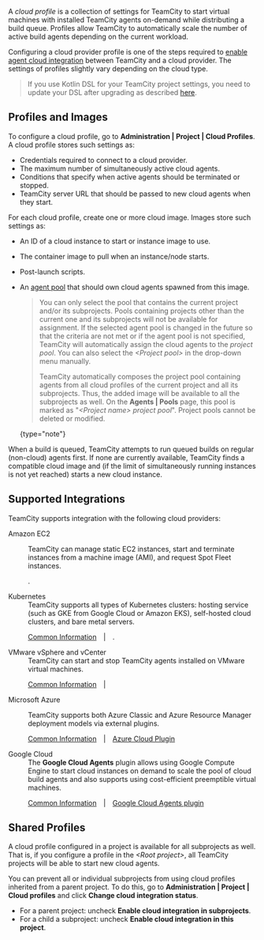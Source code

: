 [//]: # (title: Agent Cloud Profile)
[//]: # (auxiliary-id: Agent Cloud Profile)

A _cloud profile_ is a collection of settings for TeamCity to start virtual machines with installed TeamCity agents on-demand while distributing a build queue. Profiles allow TeamCity to automatically scale the number of active build agents depending on the current workload.

<!--autoscale-->
<!--auto-scale-->

Configuring a cloud provider profile is one of the steps required to [enable agent cloud integration](teamcity-integration-with-cloud-solutions.md) between TeamCity and a cloud provider. The settings of profiles slightly vary depending on the cloud type.




>If you use Kotlin DSL for your TeamCity project settings, you need to update your DSL after upgrading as described [here](upgrading-dsl.md).

## Profiles and Images

To configure a cloud profile, go to **Administration | Project | Cloud Profiles**. A cloud profile stores such settings as:

* Credentials required to connect to a cloud provider.
* The maximum number of simultaneously active cloud agents.
* Conditions that specify when active agents should be terminated or stopped.
* TeamCity server URL that should be passed to new cloud agents when they start.

For each cloud profile, create one or more cloud image. Images store such settings as:

* An ID of a cloud instance to start or instance image to use.
* The container image to pull when an instance/node starts.
* Post-launch scripts.
* An [agent pool](configuring-agent-pools.md) that should own cloud agents spawned from this image.

   > You can only select the pool that contains the current project and/or its subprojects. Pools containing projects other than the current one and its subprojects will not be available for assignment. If the selected agent pool is changed in the future so that the criteria are not met or if the agent pool is not specified, TeamCity will automatically assign the cloud agents to the _project pool_. You can also select the _\<Project pool\>_ in the drop-down menu manually.   
   > 
   > TeamCity automatically composes the project pool containing agents from all cloud profiles of the current project and all its subprojects. Thus, the added image will be available to all the subprojects as well. On the __Agents | Pools__ page, this pool is marked as "_\<Project name\> project pool_". Project pools cannot be deleted or modified.
   > 
   {type="note"}

When a build is queued, TeamCity attempts to run queued builds on regular (non-cloud) agents first. If none are currently available, TeamCity finds a compatible cloud image and (if the limit of simultaneously running instances is not yet reached) starts a new cloud instance.


## Supported Integrations

TeamCity supports integration with the following cloud providers:

<dl>

<dt>Amazon EC2</dt>
<dd>

TeamCity can manage static EC2 instances, start and terminate instances from a machine image (AMI), and request Spot Fleet instances.<br/>

[](setting-up-teamcity-for-amazon-ec2.md).
</dd>


<dt>Kubernetes</dt>

<dd>
TeamCity supports all types of Kubernetes clusters: hosting service (such as GKE from Google Cloud or Amazon EKS), self-hosted cloud clusters, and bare metal servers.<br/>

[Common Information](https://www.jetbrains.com/teamcity/integrations/cloud/kubernetes/)&emsp;|&emsp;[](setting-up-teamcity-for-kubernetes.md).
</dd>

<dt>VMware vSphere and vCenter</dt>

<dd>
TeamCity can start and stop TeamCity agents installed on VMware virtual machines.<br/>

[Common Information](https://blog.jetbrains.com/teamcity/2014/12/teamcity-vmware-vsphere-plugin/)&emsp;|&emsp;[](setting-up-teamcity-for-vmware-vsphere-and-vcenter.md)
</dd>

<dt>Microsoft Azure</dt>

<dd>

TeamCity supports both Azure Classic and Azure Resource Manager deployment models via external plugins.<br/>

[Common Information](https://blog.jetbrains.com/teamcity/2016/04/teamcity-azure-resource-manager/)&emsp;|&emsp;[Azure Cloud Plugin](https://github.com/JetBrains/teamcity-azure-agent)

</dd>

<dt>Google Cloud</dt>

<dd>
The <b>Google Cloud Agents</b> plugin allows using Google Compute Engine to start cloud instances on demand to scale the pool of cloud build agents and also supports using cost-efficient preemptible virtual machines.<br/>

[Common Information](https://blog.jetbrains.com/teamcity/2017/06/run-teamcity-ci-builds-in-google-cloud/)&emsp;|&emsp;[Google Cloud Agents plugin](https://github.com/JetBrains/teamcity-google-agent)

</dd>

</dl>


## Shared Profiles

A cloud profile configured in a project is available for all subprojects as well. That is, if you configure a profile in the *&lt;Root project&gt;*, all TeamCity projects will be able to start new cloud agents.

You can prevent all or individual subprojects from using cloud profiles inherited from a parent project. To do this, go to **Administration | Project | Cloud profiles** and click **Change cloud integration status**.

* For a parent project: uncheck **Enable cloud integration in subprojects**.
* For a child a subproject: uncheck **Enable cloud integration in this project**.




<!--### Specifying Profile Settings

The following profile settings have to be provided:

<table><tr>

<td>

Setting

</td>

<td>

Description

</td></tr><tr>

<td>

Profile name

</td>

<td>

Provide a name for the profile.

</td></tr><tr>

<td>

Description

</td>

<td>

Provide an optional profile description.

</td></tr><tr>

<td>

Cloud type

</td>

<td>

Select the cloud provider type from the drop-down menu.

</td></tr><tr product="tc">

<td>

Server URL

</td>

<td>

The URL that the agents cloned from the image will use to connect to the TeamCity server. This URL must be available from the build agent machine.   
If this field is left empty, agents will use the [TeamCity server URL](configuring-server-url.md) specified on the __Administration | Global Settings__ page.

</td></tr><tr>

<td>

Terminate instance idle time

</td>

<td>

Instruct TeamCity to stop a cloud agent machine using this setting and the _Additional terminate conditions_ options. Specify the period (in minutes) for TeamCity to wait before stopping an idle build agent.   
Leave empty for no timeout.

When a cloud agent is in [maintenance mode](build-agents-configuration-and-maintenance.md#disable-for-maintenance), terminate conditions will not work. When you enable the cloud agent again, the settings will be applied.

</td></tr><tr>

<td id="agent-terminate-condition">

Additional terminate conditions

</td>

<td>

* _After certain work time (minutes)_:   
Specify the working time (in minutes) for the agent after which the instance will be terminated. If the time elapses while a build is in progress, the agent will wait until the current build finishes.
* _On idle, close to an hour (minutes left to the end of hour)_:   
Specify how many minutes before the full hour an idle instance should be stopped: this allows avoiding charges for partial hours if your virtual machines are billed in whole hours, for example, when using Amazon EC2 instances.
* _After the first build_:   
Select this option if you want TeamCity to stop the virtual machine immediately after the first build finishes. TeamCity will disable the build agents, and no more builds will be run on the same machine.

</td></tr></table>

Next, you need to provide the cloud access information which will differ depending on the provider. After that, you can check the connection and add an image to be used as a source for TeamCity cloud agents.

You can limit the number of instances across all images in the cloud profile (_Maximum instances count_) and/or set the limit per image (in [image settings](#Adding+Agent+Image)).

### Adding Agent Image

Click __Add Image__ and configure the required options for the image.

>Note that only one TeamCity build agent service can be run on each cloud instance.

You can specify which [agent pool](configuring-agent-pools.md) the agents should belong to. You can only select the pool that contains the current project and/or its subprojects. Pools containing projects other than the current one and its subprojects will not be available for assignment. If the selected agent pool is changed in the future so that the criteria are not met or if the agent pool is not specified, TeamCity will automatically assign the cloud agents to the _project pool_. You can also select the _\<Project pool\>_ in the drop-down menu manually.   
TeamCity automatically composes the project pool containing agents from all cloud profiles of the current project and all its subprojects. Thus, the added image will be available to all the subprojects as well. On the __Agents | Pools__ page, this pool is marked as "_\<Project name\> project pool_". Project pools cannot be deleted or modified.

After an agent cloud profile is created with one or several sources for virtual machines, TeamCity does a test start for all the virtual machines specified in the profile to learn about the agents configured on them. Once agents are connected, TeamCity calculates their build configurations-to-agents compatibility and stores this information.

When a cloud profile is changed, TeamCity detects modifications immediately and forces shutdown of the agents started prior to these changes once the agents finish the current build.

## Viewing Cloud Agent Information

The agents' information is displayed on the __Agents | Cloud__ page under the __&lt;Profile name&gt;__ drop-down menu.

## Enabling/disabling Cloud Integration in Project

You can enable or disable integration for a project and/or its subprojects via the TeamCity web UI using the _Change cloud integration status_ option on the __Cloud Profiles__ page.-->